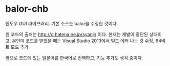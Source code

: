 balor-chb
=========

윈도우 GUI 라이브러리. 기본 소스는 balor을 수정한 것이다.

원 코드의 출처는 http://d.hatena.ne.jp/syanji/ 이다.
현재는 개발이 중단된 상태이고, 본인이 코드를 받았을 때는 
Visual Studio 2013에서 빌드 에러 나는 것 수정,
64비트 모드 추가

앞으로 코드에 있는 일본어를 한국어로 번역하고, 기능 추가도 생각 중이다.
